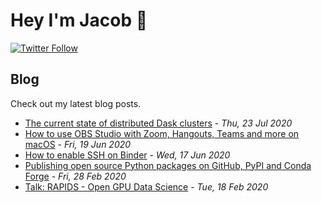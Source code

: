 # Hey I'm Jacob 👋
[![Twitter Follow](https://img.shields.io/twitter/follow/_jacobtomlinson?style=social)](https://twitter.com/_jacobtomlinson)

## Blog

Check out my latest blog posts.

- [The current state of distributed Dask clusters](https://jacobtomlinson.dev/posts/2020/the-current-state-of-distributed-dask-clusters/) - *Thu, 23 Jul 2020*
- [How to use OBS Studio with Zoom, Hangouts, Teams and more on macOS](https://jacobtomlinson.dev/posts/2020/how-to-use-obs-studio-with-zoom-hangouts-teams-and-more-on-macos/) - *Fri, 19 Jun 2020*
- [How to enable SSH on Binder](https://jacobtomlinson.dev/posts/2020/how-to-enable-ssh-on-binder/) - *Wed, 17 Jun 2020*
- [Publishing open source Python packages on GitHub, PyPI and Conda Forge](https://jacobtomlinson.dev/posts/2020/publishing-open-source-python-packages-on-github-pypi-and-conda-forge/) - *Fri, 28 Feb 2020*
- [Talk: RAPIDS - Open GPU Data Science](https://jacobtomlinson.dev/posts/2020/talk-rapids-open-gpu-data-science/) - *Tue, 18 Feb 2020*

